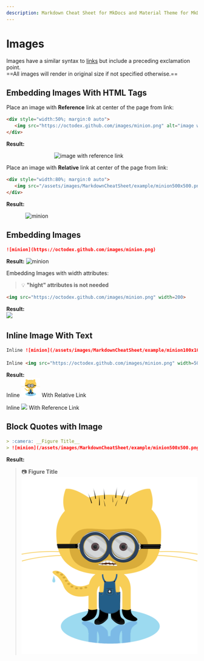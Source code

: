```yaml
---
description: Markdown Cheat Sheet for MkDocs and Material Theme for MkDocs. Images examples and simple usage
---
```


# Images

Images have a similar syntax to [links](links.md "links markdowns") but include a preceding exclamation point.  
==All images will render in original size if not specified otherwise.==

## Embedding Images With HTML Tags

Place an image with __Reference__ link at center of the page from link:

```markdown
<div style="width:50%; margin:0 auto">
   <img src="https://octodex.github.com/images/minion.png" alt="image with reference link">
</div>
```

__Result:__
<div style="width:50%; margin:0 auto">
   <img src="https://octodex.github.com/images/minion.png" alt="image with reference link">
</div>

Place an image with __Relative__ link at center of the page from link:

```markdown
<div style="width:80%; margin:0 auto">
   <img src="/assets/images/MarkdownCheatSheet/example/minion500x500.png" alt="image with relative link">
</div>
```

__Result:__
<div style="width:80%; margin:0 auto">
   <img src="https://octodex.github.com/images/minion.png" alt="minion">
</div>

## Embedding Images

```markdown
![minion](https://octodex.github.com/images/minion.png)
```

__Result:__
![minion](https://octodex.github.com/images/minion.png )

Embedding  Images with width attributes:  
> :bulb: __"hight" attributes is not needed__

```markdown
<img src="https://octodex.github.com/images/minion.png" width=200>
```

__Result:__  
<img src="https://octodex.github.com/images/minion.png" width=200>

## Inline Image With Text

```markdown
Inline ![minion](/assets/images/MarkdownCheatSheet/example/minion100x100.png) With Relative Link

Inline <img src="https://octodex.github.com/images/minion.png" width=50> With Reference Link
```

__Result:__  
Inline ![minion](/assets/images/MarkdownCheatSheet/example/minion100x100.png) With Relative Link

Inline <img src="https://octodex.github.com/images/minion.png" width=50> With Reference Link

## Block Quotes with Image

```markdown
> :camera: __Figure Title__  
> ![minion](/assets/images/MarkdownCheatSheet/example/minion500x500.png)
```

__Result:__  
> :camera: __Figure Title__  
> ![minion](/assets/images/MarkdownCheatSheet/example/minion500x500.png)

